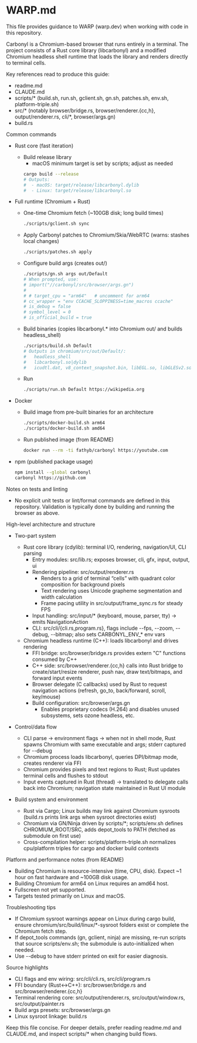 # WARP.md

This file provides guidance to WARP (warp.dev) when working with code in this repository.

Carbonyl is a Chromium-based browser that runs entirely in a terminal. The project consists of a Rust core library (libcarbonyl) and a modified Chromium headless shell runtime that loads the library and renders directly to terminal cells.

Key references read to produce this guide:
- readme.md
- CLAUDE.md
- scripts/* (build.sh, run.sh, gclient.sh, gn.sh, patches.sh, env.sh, platform-triple.sh)
- src/* (notably browser/bridge.rs, browser/renderer.{cc,h}, output/renderer.rs, cli/*, browser/args.gn)
- build.rs

Common commands
- Rust core (fast iteration)
  - Build release library
    - macOS minimum target is set by scripts; adjust as needed
    ```bash
    cargo build --release
    # Outputs:
    #  - macOS: target/release/libcarbonyl.dylib
    #  - Linux: target/release/libcarbonyl.so
    ```

- Full runtime (Chromium + Rust)
  - One-time Chromium fetch (~100GB disk; long build times)
    ```bash
    ./scripts/gclient.sh sync
    ```
  - Apply Carbonyl patches to Chromium/Skia/WebRTC (warns: stashes local changes)
    ```bash
    ./scripts/patches.sh apply
    ```
  - Configure build args (creates out/<Target>)
    ```bash
    ./scripts/gn.sh args out/Default
    # When prompted, use:
    # import("//carbonyl/src/browser/args.gn")
    #
    # # target_cpu = "arm64"   # uncomment for arm64
    # cc_wrapper = "env CCACHE_SLOPPINESS=time_macros ccache"
    # is_debug = false
    # symbol_level = 0
    # is_official_build = true
    ```
  - Build binaries (copies libcarbonyl.* into Chromium out/<Target> and builds headless_shell)
    ```bash
    ./scripts/build.sh Default
    # Outputs in chromium/src/out/Default/:
    #   headless_shell
    #   libcarbonyl.so|dylib
    #   icudtl.dat, v8_context_snapshot.bin, libEGL.so, libGLESv2.so (Linux)
    ```
  - Run
    ```bash
    ./scripts/run.sh Default https://wikipedia.org
    ```

- Docker
  - Build image from pre-built binaries for an architecture
    ```bash
    ./scripts/docker-build.sh arm64
    ./scripts/docker-build.sh amd64
    ```
  - Run published image (from README)
    ```bash
    docker run --rm -ti fathyb/carbonyl https://youtube.com
    ```

- npm (published package usage)
  ```bash
  npm install --global carbonyl
  carbonyl https://github.com
  ```

Notes on tests and linting
- No explicit unit tests or lint/format commands are defined in this repository. Validation is typically done by building and running the browser as above.

High-level architecture and structure
- Two-part system
  - Rust core library (cdylib): terminal I/O, rendering, navigation/UI, CLI parsing
    - Entry modules: src/lib.rs; exposes browser, cli, gfx, input, output, ui
    - Rendering pipeline: src/output/renderer.rs
      - Renders to a grid of terminal “cells” with quadrant color composition for background pixels
      - Text rendering uses Unicode grapheme segmentation and width calculation
      - Frame pacing utility in src/output/frame_sync.rs for steady FPS
    - Input handling: src/input/* (keyboard, mouse, parser, tty) → emits NavigationAction
    - CLI: src/cli/{cli.rs,program.rs}, flags include --fps, --zoom, --debug, --bitmap; also sets CARBONYL_ENV_* env vars
  - Chromium headless runtime (C++): loads libcarbonyl and drives rendering
    - FFI bridge: src/browser/bridge.rs provides extern "C" functions consumed by C++
    - C++ side: src/browser/renderer.{cc,h} calls into Rust bridge to create/start/resize renderer, push nav, draw text/bitmaps, and forward input events
    - Browser delegate (C callbacks) used by Rust to request navigation actions (refresh, go_to, back/forward, scroll, key/mouse)
    - Build configuration: src/browser/args.gn
      - Enables proprietary codecs (H.264) and disables unused subsystems, sets ozone headless, etc.

- Control/data flow
  - CLI parse → environment flags → when not in shell mode, Rust spawns Chromium with same executable and args; stderr captured for --debug
  - Chromium process loads libcarbonyl, queries DPI/bitmap mode, creates renderer via FFI
  - Chromium provides pixels and text regions to Rust; Rust updates terminal cells and flushes to stdout
  - Input events captured in Rust (thread) → translated to delegate calls back into Chromium; navigation state maintained in Rust UI module

- Build system and environment
  - Rust via Cargo; Linux builds may link against Chromium sysroots (build.rs prints link args when sysroot directories exist)
  - Chromium via GN/Ninja driven by scripts/*; scripts/env.sh defines CHROMIUM_ROOT/SRC, adds depot_tools to PATH (fetched as submodule on first use)
  - Cross-compilation helper: scripts/platform-triple.sh normalizes cpu/platform triples for cargo and docker build contexts

Platform and performance notes (from README)
- Building Chromium is resource-intensive (time, CPU, disk). Expect ~1 hour on fast hardware and ~100GB disk usage.
- Building Chromium for arm64 on Linux requires an amd64 host.
- Fullscreen not yet supported.
- Targets tested primarily on Linux and macOS.

Troubleshooting tips
- If Chromium sysroot warnings appear on Linux during cargo build, ensure chromium/src/build/linux/*-sysroot folders exist or complete the Chromium fetch step.
- If depot_tools commands (gn, gclient, ninja) are missing, re-run scripts that source scripts/env.sh; the submodule is auto-initialized when needed.
- Use --debug to have stderr printed on exit for easier diagnosis.

Source highlights
- CLI flags and env wiring: src/cli/cli.rs, src/cli/program.rs
- FFI boundary (Rust↔C++): src/browser/bridge.rs and src/browser/renderer.{cc,h}
- Terminal rendering core: src/output/renderer.rs, src/output/window.rs, src/output/painter.rs
- Build args presets: src/browser/args.gn
- Linux sysroot linkage: build.rs

Keep this file concise. For deeper details, prefer reading readme.md and CLAUDE.md, and inspect scripts/* when changing build flows.

